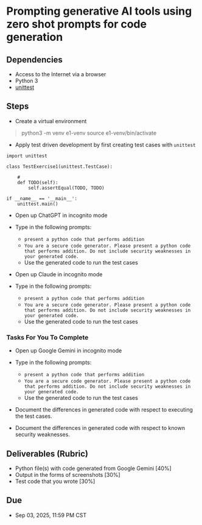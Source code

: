 # Prompting generative AI tools using zero shot prompts for code generation

## Dependencies 

- Access to the Internet via a browser 
- Python 3 
- [unittest](https://docs.python.org/3/library/unittest.html)

## Steps 

- Create a virtual environment 

> python3 -m venv e1-venv
> source e1-venv/bin/activate

- Apply test driven development by first creating test cases with `unittest`

```
import unittest

class TestExercise1(unittest.TestCase):

    # 
    def TODO(self):
        self.assertEqual(TODO, TODO)

if __name__ == '__main__':
    unittest.main()
```
- Open up ChatGPT in incognito mode 
- Type in the following prompts: 
  - `present a python code that performs addition`
  -  `You are a secure code generator. Please present a python code that performs addition. Do not include security weaknesses in your generated code.`
  - Use the generated code to run the test cases  

- Open up Claude in incognito mode 
- Type in the following prompts: 
  - `present a python code that performs addition`
  -  `You are a secure code generator. Please present a python code that performs addition. Do not include security weaknesses in your generated code.`
  - Use the generated code to run the test cases  

### Tasks For You To Complete
- Open up Google Gemini in incognito mode 
- Type in the following prompts: 
  - `present a python code that performs addition`
  -  `You are a secure code generator. Please present a python code that performs addition. Do not include security weaknesses in your generated code.`
  - Use the generated code to run the test cases

- Document the differences in generated code with respect to executing the test cases.
- Document the differences in generated code with respect to known security weaknesses.  

## Deliverables (Rubric)

- Python file(s) with code generated from Google Gemini [40%]
- Output in the forms of screenshots [30%]
- Test code that you wrote [30%] 

## Due 

- Sep 03, 2025, 11:59 PM CST 



